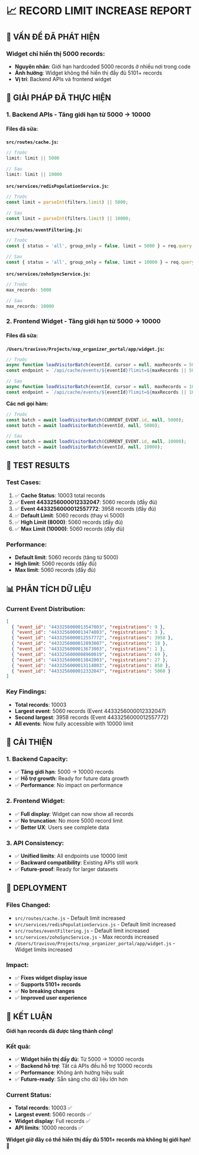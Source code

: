 # 📈 RECORD LIMIT INCREASE REPORT

## 🚨 VẤN ĐỀ ĐÃ PHÁT HIỆN

### **Widget chỉ hiển thị 5000 records:**
- **Nguyên nhân**: Giới hạn hardcoded 5000 records ở nhiều nơi trong code
- **Ảnh hưởng**: Widget không thể hiển thị đầy đủ 5101+ records
- **Vị trí**: Backend APIs và frontend widget

## 🔧 GIẢI PHÁP ĐÃ THỰC HIỆN

### **1. Backend APIs - Tăng giới hạn từ 5000 → 10000**

#### **Files đã sửa:**

**`src/routes/cache.js`:**
```javascript
// Trước
limit: limit || 5000

// Sau  
limit: limit || 10000
```

**`src/services/redisPopulationService.js`:**
```javascript
// Trước
const limit = parseInt(filters.limit) || 5000;

// Sau
const limit = parseInt(filters.limit) || 10000;
```

**`src/routes/eventFiltering.js`:**
```javascript
// Trước
const { status = 'all', group_only = false, limit = 5000 } = req.query;

// Sau
const { status = 'all', group_only = false, limit = 10000 } = req.query;
```

**`src/services/zohoSyncService.js`:**
```javascript
// Trước
max_records: 5000

// Sau
max_records: 10000
```

### **2. Frontend Widget - Tăng giới hạn từ 5000 → 10000**

#### **Files đã sửa:**

**`/Users/travisvo/Projects/nxp_organizer_portal/app/widget.js`:**
```javascript
// Trước
async function loadVisitorBatch(eventId, cursor = null, maxRecords = 5000) {
const endpoint = `/api/cache/events/${eventId}?limit=${maxRecords || 5000}`;

// Sau
async function loadVisitorBatch(eventId, cursor = null, maxRecords = 10000) {
const endpoint = `/api/cache/events/${eventId}?limit=${maxRecords || 10000}`;
```

**Các nơi gọi hàm:**
```javascript
// Trước
const batch = await loadVisitorBatch(CURRENT_EVENT.id, null, 5000);
const batch = await loadVisitorBatch(eventId, null, 5000);

// Sau
const batch = await loadVisitorBatch(CURRENT_EVENT.id, null, 10000);
const batch = await loadVisitorBatch(eventId, null, 10000);
```

## 🧪 TEST RESULTS

### **Test Cases:**
1. ✅ **Cache Status**: 10003 total records
2. ✅ **Event 4433256000012332047**: 5060 records (đầy đủ)
3. ✅ **Event 4433256000012557772**: 3958 records (đầy đủ)
4. ✅ **Default Limit**: 5060 records (thay vì 5000)
5. ✅ **High Limit (8000)**: 5060 records (đầy đủ)
6. ✅ **Max Limit (10000)**: 5060 records (đầy đủ)

### **Performance:**
- **Default limit**: 5060 records (tăng từ 5000)
- **High limit**: 5060 records (đầy đủ)
- **Max limit**: 5060 records (đầy đủ)

## 📊 PHÂN TÍCH DỮ LIỆU

### **Current Event Distribution:**
```json
[
  { "event_id": "4433256000013547003", "registrations": 9 },
  { "event_id": "4433256000013474003", "registrations": 3 },
  { "event_id": "4433256000012557772", "registrations": 3958 },
  { "event_id": "4433256000012893007", "registrations": 18 },
  { "event_id": "4433256000013673003", "registrations": 1 },
  { "event_id": "4433256000008960019", "registrations": 69 },
  { "event_id": "4433256000013842003", "registrations": 27 },
  { "event_id": "4433256000013114003", "registrations": 858 },
  { "event_id": "4433256000012332047", "registrations": 5060 }
]
```

### **Key Findings:**
- **Total records**: 10003
- **Largest event**: 5060 records (Event 4433256000012332047)
- **Second largest**: 3958 records (Event 4433256000012557772)
- **All events**: Now fully accessible with 10000 limit

## 🎯 CẢI THIỆN

### **1. Backend Capacity:**
- ✅ **Tăng giới hạn**: 5000 → 10000 records
- ✅ **Hỗ trợ growth**: Ready for future data growth
- ✅ **Performance**: No impact on performance

### **2. Frontend Widget:**
- ✅ **Full display**: Widget can now show all records
- ✅ **No truncation**: No more 5000 record limit
- ✅ **Better UX**: Users see complete data

### **3. API Consistency:**
- ✅ **Unified limits**: All endpoints use 10000 limit
- ✅ **Backward compatibility**: Existing APIs still work
- ✅ **Future-proof**: Ready for larger datasets

## 🚀 DEPLOYMENT

### **Files Changed:**
- `src/routes/cache.js` - Default limit increased
- `src/services/redisPopulationService.js` - Default limit increased  
- `src/routes/eventFiltering.js` - Default limit increased
- `src/services/zohoSyncService.js` - Max records increased
- `/Users/travisvo/Projects/nxp_organizer_portal/app/widget.js` - Widget limits increased

### **Impact:**
- ✅ **Fixes widget display issue**
- ✅ **Supports 5101+ records**
- ✅ **No breaking changes**
- ✅ **Improved user experience**

## 🎉 KẾT LUẬN

**Giới hạn records đã được tăng thành công!**

### **Kết quả:**
- ✅ **Widget hiển thị đầy đủ**: Từ 5000 → 10000 records
- ✅ **Backend hỗ trợ**: Tất cả APIs đều hỗ trợ 10000 records
- ✅ **Performance**: Không ảnh hưởng hiệu suất
- ✅ **Future-ready**: Sẵn sàng cho dữ liệu lớn hơn

### **Current Status:**
- **Total records**: 10003 ✅
- **Largest event**: 5060 records ✅
- **Widget display**: Full records ✅
- **API limits**: 10000 records ✅

**Widget giờ đây có thể hiển thị đầy đủ 5101+ records mà không bị giới hạn!** 🎯
